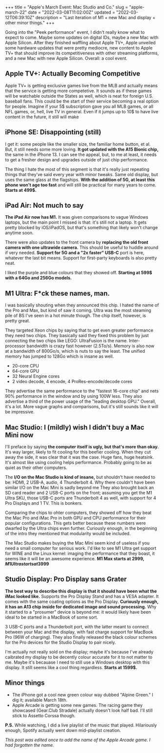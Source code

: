 +++
title = "Apple's March Event: Mac Studio and Co."
slug = "apple-march-22"
date = "2022-03-08T11:02:00Z"
updated = "2022-03-12T06:39:10Z"
description = "Last iteration of M1 + new Mac and display + other minor things."
+++

Going into the "Peek performance" event, I didn't really know what to expect to come. Maybe some updates on digital IDs, maybe a new Mac with Apple Silicon. After they finished waffling about Apple TV+, Apple unveiled some hardware updates that were pretty mediocre, new content to Apple TV+ that should improve its competitiveness with other streaming platforms, and a new Mac with new Apple Silicon. Overall: a cool event.

## Apple TV+: Actually Becoming Competitive
Apple TV+ is getting exclusive games live from the MLB and actually means that the service is getting more competetive. It sounds as if these games will be watchable outside the States as well, which is neat for foreign U.S. baseball fans. This could be the start of their service becoming a real option for people. Imagine if your 5$ subscription gave you all MLB games, or all NFL games, or, hell, live TV in general. Even if it jumps up to 10$ to have live content in the future, it still will make 

## iPhone SE: Disappointing (still)
I get it: some people like the smaller size, the familiar home button, et al. But, it still needs some more loving. **It got updated with the A15 Bionic chip,** the same in the iPhone 13. I can see the appeal, but, to me at least, it needs to get a fresher design and upgrades outside of just chip performance. 

The thing I hate the most of this segment is that it's really just repeating things that they've said every year with minor tweaks. Same old display, but uses the same glass at the flagships. **With the addition of 5G, at least this phone won't age too fast** and will still be practical for many years to come. **Starts at 499$.**

## iPad Air: Not much to say
**The iPad Air now has M1.** It was given comparisons to vague Windows laptops, but the main point I missed is that: it's still not a laptop. It gets pretty blocked by iOS/iPadOS, but that's something that likely won't change anytime soon.

There were also updates to the front camera by **replacing the old front camera with one ultrawide camera.** This should be useful to huddle around if very needed. **Support for 5G and a "2x faster" USB-C** port is here, whatever the last bit means. Support for first-party keyboards is also pretty neat.

I liked the purple and blue colours that they showed off. **Starting at 599$ with a 64Go and 256Go models.**

## M1 Ultra: F\*ck these names, man.
I was basically shouting when they announced this chip. I hated the name of the Pro and Max, but kind of saw it coming. Ultra was the most steaming pile of BS I've seen in a hot minute though. The chip itself, however, is pretty great.

They targeted Xeon chips by saying that to get even greater performance they need two chips. They basically said they fixed this problem by just connecting the two chips like LEGO: UltraFusion is the name. Inter-processor bandwidth is crazy fast however (2.5To/s). Memory is also now at a bandwidth of 800Go/s, which is nuts to say the least. The unified memory has jumped to 128Go which is insane as well.

- 20-core CPU
- 64-core GPU
- 32 Neural Engine cores
- 2 video decode, 4 encode, 4 ProRes-encode/decode cores

They advertise the same performance to the "fastest 16-core chip" and nets 90% performance in the window and by using 100W less. They also advertise a third of the power usage of the "leading desktop GPU." Overall, it's a lot. More vague graphs and comparisons, but it's still sounds like it will be impressive.

## Mac Studio: I (mildly) wish I didn't buy a Mac Mini now
I'll preface by saying **the computer itself is ugly, but that's more than okay.** It's way larger, likely to fit cooling for this beefier cooling. When they cut away the side, it was clear that it was the case. Huge fans, huge heatsink. It's almost like using cooling helps performance. Probably going to be as quiet as their other computers.

The **I/O on the Mac Studio is kind of insane,** but shouldn't have needed to be: HDMI, 2 USB-A, audio, 4 Thunderbolt 4. Why there couldn't have been similar I/O on the Mac Mini is sadly beyond me They also brought back an SD card reader and 2 USB-C ports on the front; assuming you get the M1 Ultra SKU, those USB-C ports are Thunderbolt 4 as well, with support for 4 Pro Displays and 1 TV. This is bonkers.

Comparing the chips to ohter computers, they showed off how they beat the Mac Pro and iMac Pro in both GPU and CPU performance for their popular configurations. This gets better because these numbers were dwarfed by the Ultra chips even further. Curiously enough, in the beginning of the intro they mentioned that modularity would be included.

The Mac Studio makes buying the Mac Mini seem kind of useless if you need a small computer for serious work. I'd like to see M1 Ultra get support for WINE and the Linux kernel: imaging the performance that they boast, it seems like it will be an awesome experience. **M1 Max starts at 2999$, M1 Ultra starts at 3999$**

## Studio Display: Pro Display sans Grater
**The best way to describe this display is that it should have been what the iMac looked like.** Supports the Pro Display Stand and has a VESA adapter. It comes with the same coating options as the Pro Display. **Curiously enough, it has an A13 chip inside for dedicated image and sound processing.** Why it started to a "prosumer" device is beyond me: it would likely have been ideal to be started in a MacBook of some sort. 

3 USB-C ports and a Thunderbolt port, with the latter meant to connect between your Mac and the display, with fast charge support for MacBook Pro (96W of charging). They also finally released the black colour schemes for the Pro devices for the Studio Display to pair nicely.

I'm actually not really sold on the display; maybe it's because I've already caibrated my display to be decently colour accurate for it to not matter to me. Maybe it's becauase I need to still use a Windows desktop with this display. It still seems like a cool thing regardless. **Starts at 1599$.**

## Minor things
- The iPhone got a cool new green colour way dubbed "Alpine Green." I dig it; available March 18th.
- Apple Arcade is getting some new games. The racing game they showcased (Gear.Club Stradale) actually doesn't look half bad. I'll still stick to Assetto Corssa though.

**P.S.** While watching, I did a live playlist of the music that played. Hilariously enough, Spotify actually went down mid-playlist creation. 

*This post was edited once to add the name of the Apple Arcade game. I had forgotten the name.*

